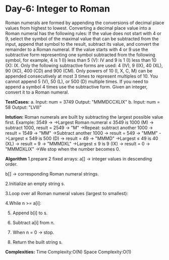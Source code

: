 # Day-6: Integer to Roman
Roman numerals are formed by appending the conversions of decimal place values from highest to lowest. Converting a decimal place value into a Roman numeral has the following rules:
If the value does not start with 4 or 9, select the symbol of the maximal value that can be subtracted from the input, append that symbol to the result, subtract its value, and convert the remainder to a Roman numeral.
If the value starts with 4 or 9 use the subtractive form representing one symbol subtracted from the following symbol, for example, 4 is 1 (I) less than 5 (V): IV and 9 is 1 (I) less than 10 (X): IX. Only the following subtractive forms are used: 4 (IV), 9 (IX), 40 (XL), 90 (XC), 400 (CD) and 900 (CM).
Only powers of 10 (I, X, C, M) can be appended consecutively at most 3 times to represent multiples of 10. You cannot append 5 (V), 50 (L), or 500 (D) multiple times. If you need to append a symbol 4 times use the subtractive form.
Given an integer, convert it to a Roman numeral.

**TestCases:**
a. Input: num = 3749   Output: "MMMDCCXLIX"
b. Input: num = 58     Output: "LVIII"

**Intution:**
Roman numerals are built by subtracting the largest possible value first.
Example:
3549 →
->Largest Roman numeral ≤ 3549 is 1000 (M) → subtract 1000, result = 2549 → "M"
->Repeat: subtract another 1000 → result = 1549 → "MM"
->Subtract another 1000 → result = 549 → "MMM"
->Largest ≤ 549 is 500 (D) → result = 49 → "MMMD"
->Largest ≤ 49 is 40 (XL) → result = 9 → "MMMDXL"
->Largest ≤ 9 is 9 (IX) → result = 0 → "MMMDXLIX"
->We stop when the number becomes 0.

**Algorithm**
1.prepare 2 fixed arrays:
a[] → integer values in descending order.

b[] → corresponding Roman numeral strings.

2.Initialize an empty string s.

3.Loop over all Roman numeral values (largest to smallest):

4.While n >= a[i]:

5. Append b[i] to s.

6. Subtract a[i] from n.

7. When n = 0 → stop.

8. Return the built string s.


**Complexities:**
Time Complexity:O(N)
Space Complexity:O(1)
